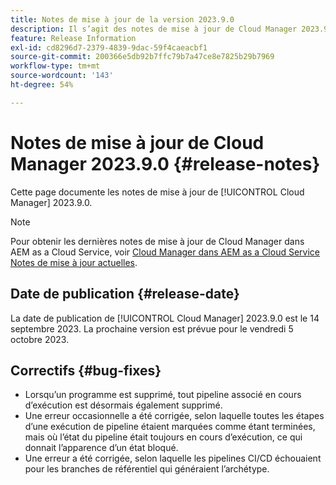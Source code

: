 ```yaml
---
title: Notes de mise à jour de la version 2023.9.0
description: Il s’agit des notes de mise à jour de Cloud Manager 2023.9.0.
feature: Release Information
exl-id: cd8296d7-2379-4839-9dac-59f4caeacbf1
source-git-commit: 200366e5db92b7ffc79b7a47ce8e7825b29b7969
workflow-type: tm+mt
source-wordcount: '143'
ht-degree: 54%

---
```


# Notes de mise à jour de Cloud Manager 2023.9.0 {#release-notes}

Cette page documente les notes de mise à jour de [!UICONTROL Cloud Manager] 2023.9.0.

>[!NOTE]
>
>Pour obtenir les dernières notes de mise à jour de Cloud Manager dans AEM as a Cloud Service, voir [Cloud Manager dans AEM as a Cloud Service Notes de mise à jour actuelles](https://experienceleague.adobe.com/docs/experience-manager-cloud-service/content/implementing/using-cloud-manager/release-notes-cloud-manager/release-notes-cm-current.html?lang=fr).

## Date de publication {#release-date}

La date de publication de [!UICONTROL Cloud Manager] 2023.9.0 est le 14 septembre 2023. La prochaine version est prévue pour le vendredi 5 octobre 2023.

## Correctifs {#bug-fixes}

* Lorsqu’un programme est supprimé, tout pipeline associé en cours d’exécution est désormais également supprimé.
* Une erreur occasionnelle a été corrigée, selon laquelle toutes les étapes d’une exécution de pipeline étaient marquées comme étant terminées, mais où l’état du pipeline était toujours en cours d’exécution, ce qui donnait l’apparence d’un état bloqué.
* Une erreur a été corrigée, selon laquelle les pipelines CI/CD échouaient pour les branches de référentiel qui généraient l’archétype.

